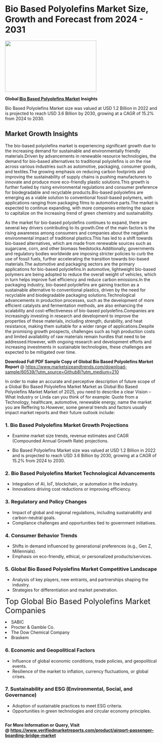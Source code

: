 <H1>Bio Based Polyolefins Market Size, Growth and Forecast from 2024 - 2031</H1><img class="aligncenter size-medium wp-image-584254" src="https://thirdeyenews.in/wp-content/uploads/2024/09/Global-Market-Research-300x168.jpeg" alt="" width="300" height="168" /><p><strong>Global&nbsp;<a href="https://www.marketsizeandtrends.com/download-sample/60539/?utm_source=Github8j?utm_medium=210">Bio Based Polyolefins Market</a> Insights</strong></p><p>Bio Based Polyolefins Market size was valued at USD 1.2 Billion in 2022 and is projected to reach USD 3.6 Billion by 2030, growing at a CAGR of 15.2% from 2024 to 2030.</p><p><h2>Market Growth Insights</h2> <p>The bio-based polyolefins market is experiencing significant growth due to the increasing demand for sustainable and environmentally friendly materials.Driven by advancements in renewable resource technologies, the demand for bio-based alternatives to traditional polyolefins is on the rise across various industries such as automotive, packaging, consumer goods, and textiles.The growing emphasis on reducing carbon footprints and improving the sustainability of supply chains is pushing manufacturers to innovate and produce more eco-friendly plastic solutions.This growth is further fueled by rising environmental regulations and consumer preference for biodegradable and recyclable products.Bio-based polyolefins are emerging as a viable solution to conventional fossil-based polymers, with applications ranging from packaging films to automotive parts.The market is expected to continue expanding, with more companies entering the space to capitalize on the increasing trend of green chemistry and sustainability.</p> <p>As the market for bio-based polyolefins continues to expand, there are several key drivers contributing to its growth.One of the main factors is the rising awareness among consumers and companies about the negative environmental impact of traditional plastics.This has led to a shift towards bio-based alternatives, which are made from renewable sources such as sugarcane, corn, and other biomass feedstocks.Additionally, governments and regulatory bodies worldwide are imposing stricter policies to curb the use of fossil fuels, further accelerating the transition towards bio-based materials.The automotive and packaging sectors are the primary applications for bio-based polyolefins.In automotive, lightweight bio-based polymers are being adopted to reduce the overall weight of vehicles, which in turn helps improve fuel efficiency and reduce carbon emissions.In the packaging industry, bio-based polyolefins are gaining traction as a sustainable alternative to conventional plastics, driven by the need for recyclable and biodegradable packaging solutions.Technological advancements in production processes, such as the development of more efficient catalysts and fermentation methods, are also enhancing the scalability and cost-effectiveness of bio-based polyolefins.Companies are increasingly investing in research and development to improve the properties of these materials, including strength, durability, and heat resistance, making them suitable for a wider range of applications.Despite the promising growth prospects, challenges such as high production costs and limited availability of raw materials remain hurdles that need to be addressed.However, with ongoing research and development efforts and increasing investments in sustainable technologies, these challenges are expected to be mitigated over time.</p> <p><span class=""><strong>Download Full PDF Sample Copy of Global Bio Based Polyolefins Market Report</strong> @ <a href="https://www.marketsizeandtrends.com/download-sample/60539/?utm_source=Github8j?utm_medium=210" target="_blank">https://www.marketsizeandtrends.com/download-sample/60539/?utm_source=Github8j?utm_medium=210</a></span></p><p>In order to make an accurate and perceptive description of future scope of a Global&nbsp;Bio Based Polyolefins Market Market as Global&nbsp;Bio Based Polyolefins Market Market of 2025, you need to describe a clear Vision &ndash; What Industry or Linda can you think of for example: Quote from a Technology, healthcare, automotive, renewable energy, name the market you are Reffering to.However, some general trends and factors usually impact market reports and their future outlook include:</p><h3>1.&nbsp;<strong>Bio Based Polyolefins Market Growth Projections</strong></h3><ul><li>Examine market size trends, revenue estimates and CAGR (Compounded Annual Growth Rate) projections.</li><li><p>Bio Based Polyolefins Market size was valued at USD 1.2 Billion in 2022 and is projected to reach USD 3.6 Billion by 2030, growing at a CAGR of 15.2% from 2024 to 2030.</p></li></ul><h3>2.&nbsp;<strong>Bio Based Polyolefins Market Technological Advancements</strong></h3><ul><li>Integration of AI, IoT, blockchain, or automation in the industry.</li><li>Innovations driving cost reductions or improving efficiency.</li></ul><h3>3.&nbsp;<strong>Regulatory and Policy Changes</strong></h3><ul><li>Impact of global and regional regulations, including sustainability and carbon-neutral goals.</li><li>Compliance challenges and opportunities tied to government initiatives.</li></ul><h3>4.&nbsp;<strong>Consumer Behavior Trends</strong></h3><ul><li>Shifts in demand influenced by generational preferences (e.g., Gen Z, Millennials).</li><li>Emphasis on eco-friendly, ethical, or personalized products/services.</li></ul><h3>5.&nbsp;<strong>Global Bio Based Polyolefins Market Competitive Landscape</strong></h3><ul><li>Analysis of key players, new entrants, and partnerships shaping the industry.</li><li>Strategies for differentiation and market penetration.</li></ul><p data-pm-slice="1 1 []"><span style="color: inherit; font-family: inherit; font-size: 25px;">Top Global Bio Based Polyolefins Market Companies</span></p><div class="" data-test-id=""><p><li>SABIC</li><li> Procter & Gamble Co.</li><li> The Dow Chemical Company</li><li> Braskem</li></p></div><h3>6.&nbsp;<strong>Economic and Geopolitical Factors</strong></h3><ul><li>Influence of global economic conditions, trade policies, and geopolitical events.</li><li>Resilience of the market to inflation, currency fluctuations, or global crises.</li></ul><h3>7.&nbsp;<strong>Sustainability and ESG (Environmental, Social, and Governance)</strong></h3><ul><li>Adoption of sustainable practices to meet ESG criteria.</li><li>Opportunities in green technologies and circular economy principles.</li></ul><h2><strong style="font-size: 14px;">For More Information or Query, Visit @&nbsp;</strong><a style="background-color: #ffffff; font-size: 14px;" href="https://www.marketsizeandtrends.com/report/bio-based-polyolefins-market/" target="_blank">https://www.verifiedmarketreports.com/product/airport-passenger-boarding-bridge-market</a></h2>